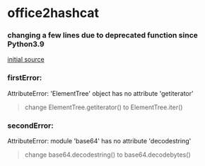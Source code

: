 # office2hashcat

### changing a few lines due to deprecated function since Python3.9

[initial source](https://raw.githubusercontent.com/stricture/hashstack-server-plugin-oclhashcat/master/scrapers/office2hashcat.py)

### firstError:
AttributeError: 'ElementTree' object has no attribute 'getiterator'

> change ElementTree.getiterator() to ElementTree.iter()

### secondError:
AttributeError: module 'base64' has no attribute 'decodestring'

> change base64.decodestring() to base64.decodebytes()
